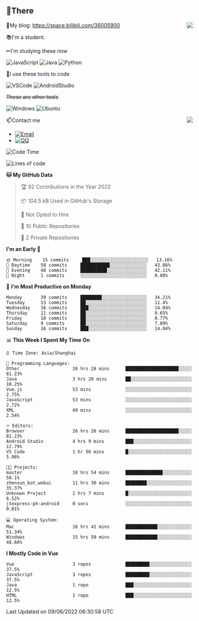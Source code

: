 
## 👏There

<img align="right" src="https://github-readme-stats.vercel.app/api/top-langs/?username=CopilotLaLaLa"/>

📰My blog: https://space.bilibili.com/36005900


📚I'm a student.

✏I'm studying these now

![JavaScript](https://img.shields.io/badge/-JavaScript-ffca18?style=flat-square&logo=JavaScript&logoColor=fff)
![Java](https://img.shields.io/badge/-Java-007d9c?style=flat-square&logo=Java&logoColor=fff)
![Python](https://img.shields.io/badge/-Python-blue?style=flat-square&logo=Python&logoColor=fff)

🔨I use these tools to code

![VSCode](https://img.shields.io/badge/-VSCode-blue?style=flat-square&logo=visualstudiocode&logoColor=fff)
![AndroidStudio](https://img.shields.io/badge/-AndroidStudio-green?style=flat-square&logo=androidstudio&logoColor=fff)

 ~~These are other tools~~
 
![Windows](https://img.shields.io/badge/-Windows-blue?style=flat-square&logo=Windows&logoColor=fff)
![Ubuntu](https://img.shields.io/badge/-Ubuntu-orange?style=flat-square&logo=Ubuntu&logoColor=fff)

 <img align="right" src="https://github-readme-stats.vercel.app/api?username=CopilotLaLaLa" />

📫Contact me

* [![Email](https://img.shields.io/badge/Email-1060770125@qq.com-1?style=social&logoColor=fff)](mailto:1060770125@qq.com)
* [![QQ](https://img.shields.io/badge/QQ-1060770125-1?style=social&logoColor=fff)](tencent://AddContact/?fromId=45&fromSubId=1&subcmd=all&uin=1060770125&website=www.oicqzone.com)

<!--START_SECTION:waka-->
![Code Time](http://img.shields.io/badge/Code%20Time-0%20secs-blue)

![Lines of code](https://img.shields.io/badge/From%20Hello%20World%20I%27ve%20Written-38%20Thousand%20lines%20of%20code-blue)

**🐱 My GitHub Data** 

> 🏆 82 Contributions in the Year 2022
 > 
> 📦 104.5 kB Used in GitHub's Storage 
 > 
> 🚫 Not Opted to Hire
 > 
> 📜 10 Public Repositories 
 > 
> 🔑 2 Private Repositories  
 > 
**I'm an Early 🐤** 

```text
🌞 Morning    15 commits     ███░░░░░░░░░░░░░░░░░░░░░░   13.16% 
🌆 Daytime    50 commits     ███████████░░░░░░░░░░░░░░   43.86% 
🌃 Evening    48 commits     ██████████░░░░░░░░░░░░░░░   42.11% 
🌙 Night      1 commits      ░░░░░░░░░░░░░░░░░░░░░░░░░   0.88%

```
📅 **I'm Most Productive on Monday** 

```text
Monday       39 commits     ████████░░░░░░░░░░░░░░░░░   34.21% 
Tuesday      13 commits     ██░░░░░░░░░░░░░░░░░░░░░░░   11.4% 
Wednesday    16 commits     ███░░░░░░░░░░░░░░░░░░░░░░   14.04% 
Thursday     11 commits     ██░░░░░░░░░░░░░░░░░░░░░░░   9.65% 
Friday       10 commits     ██░░░░░░░░░░░░░░░░░░░░░░░   8.77% 
Saturday     9 commits      ██░░░░░░░░░░░░░░░░░░░░░░░   7.89% 
Sunday       16 commits     ███░░░░░░░░░░░░░░░░░░░░░░   14.04%

```


📊 **This Week I Spent My Time On** 

```text
⌚︎ Time Zone: Asia/Shanghai

💬 Programming Languages: 
Other                    26 hrs 26 mins      ████████████████████░░░░░   81.23% 
Java                     3 hrs 20 mins       ██░░░░░░░░░░░░░░░░░░░░░░░   10.25% 
Vue.js                   53 mins             ░░░░░░░░░░░░░░░░░░░░░░░░░   2.75% 
JavaScript               53 mins             ░░░░░░░░░░░░░░░░░░░░░░░░░   2.72% 
XML                      49 mins             ░░░░░░░░░░░░░░░░░░░░░░░░░   2.54%

🔥 Editors: 
Browser                  26 hrs 26 mins      ████████████████████░░░░░   81.23% 
Android Studio           4 hrs 9 mins        ███░░░░░░░░░░░░░░░░░░░░░░   12.79% 
VS Code                  1 hr 56 mins        █░░░░░░░░░░░░░░░░░░░░░░░░   5.98%

🐱‍💻 Projects: 
master                   18 hrs 54 mins      ██████████████░░░░░░░░░░░   58.1% 
zhenxun_bot_webui        11 hrs 30 mins      ████████░░░░░░░░░░░░░░░░░   35.37% 
Unknown Project          2 hrs 7 mins        █░░░░░░░░░░░░░░░░░░░░░░░░   6.52% 
jtexpress-ph-android     0 secs              ░░░░░░░░░░░░░░░░░░░░░░░░░   0.01%

💻 Operating System: 
Mac                      16 hrs 42 mins      ████████████░░░░░░░░░░░░░   51.34% 
Windows                  15 hrs 50 mins      ████████████░░░░░░░░░░░░░   48.66%

```

**I Mostly Code in Vue** 

```text
Vue                      3 repos             █████████░░░░░░░░░░░░░░░░   37.5% 
JavaScript               3 repos             █████████░░░░░░░░░░░░░░░░   37.5% 
Java                     1 repo              ███░░░░░░░░░░░░░░░░░░░░░░   12.5% 
HTML                     1 repo              ███░░░░░░░░░░░░░░░░░░░░░░   12.5%

```



 Last Updated on 09/06/2022 06:30:58 UTC
<!--END_SECTION:waka-->
